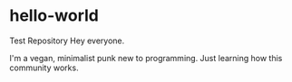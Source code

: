 # hello-world
Test Repository
Hey everyone.

I'm a vegan, minimalist punk new to programming. Just learning how this community works. 
